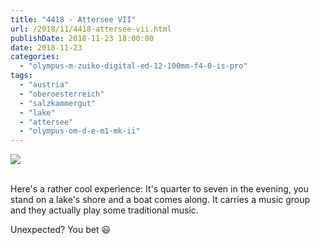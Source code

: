 ```yaml
---
title: "4418 - Attersee VII"
url: /2018/11/4418-attersee-vii.html
publishDate: 2018-11-23 18:00:00
date: 2018-11-23
categories: 
  - "olympus-m-zuiko-digital-ed-12-100mm-f4-0-is-pro"
tags: 
  - "austria"
  - "oberoesterreich"
  - "salzkammergut"
  - "lake"
  - "attersee"
  - "olympus-om-d-e-m1-mk-ii"
---
```

<div class="container">
<div class="center"><a target="_blank" href="https://d25zfm9zpd7gm5.cloudfront.net/1200x1200/2017/20170813_184621_lr.jpg"><img class="webfeedsFeaturedVisual" src="https://d25zfm9zpd7gm5.cloudfront.net/0600x0600/2017/20170813_184621_lr.jpg" /></a></div>
</div>
<br />

Here's a rather cool experience: It's quarter to seven in the
evening, you stand on a lake's shore and a boat comes along. It
carries a music group and they actually play some traditional music.

Unexpected? You bet :smiley: